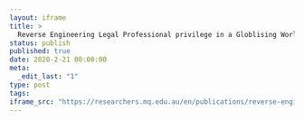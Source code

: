 ```yaml
---
layout: iframe
title: >
  Reverse Engineering Legal Professional privilege in a Globlising World - the Australian Case
status: publish
published: true
date: 2020-2-21 00:00:00
meta:
  _edit_last: "1"
type: post
tags:
iframe_src: "https://researchers.mq.edu.au/en/publications/reverse-engineering-legal-professional-privilege-in-a-globlising-"
---
```

        